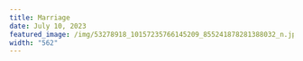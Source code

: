 ```yaml
---
title: Marriage
date: July 10, 2023
featured_image: /img/53278918_10157235766145209_855241878281388032_n.jpg
width: "562"
---
```

